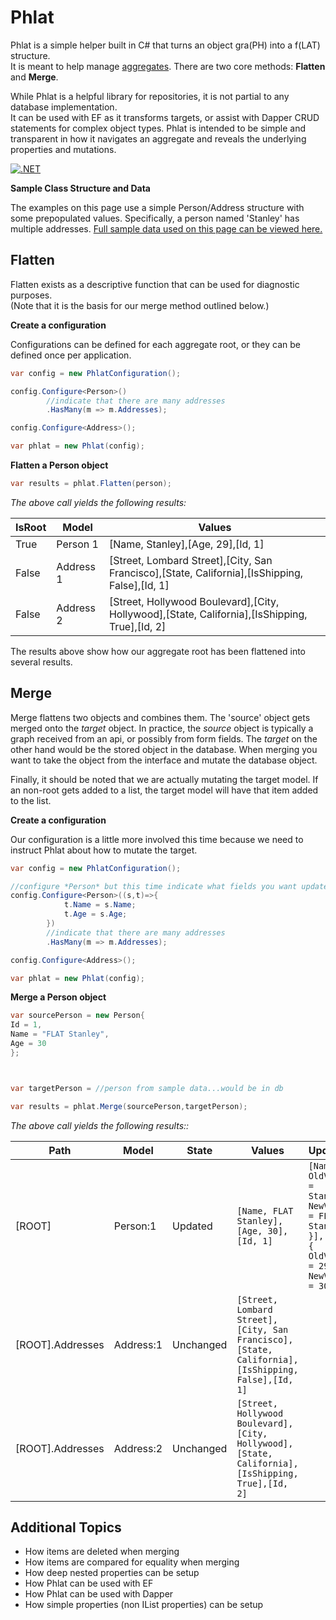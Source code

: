 # Phlat

Phlat is a simple helper built in C# that turns an object gra(PH) into a f(LAT) structure.  
It is meant to help manage [aggregates](https://martinfowler.com/bliki/DDD_Aggregate.html).
There are two core methods: **Flatten** and **Merge**.  

While Phlat is a helpful library for repositories, it is not partial to any database implementation.  
It can be used with EF as it transforms targets, or assist with Dapper CRUD statements for complex object types.
Phlat is intended to be simple and transparent in how it navigates an aggregate and reveals the underlying properties
and mutations.

[![.NET](https://github.com/BlackjacketMack/Phlat/actions/workflows/dotnet.yml/badge.svg)](https://github.com/BlackjacketMack/Phlat/actions/workflows/dotnet.yml)

**Sample Class Structure and Data**


The examples on this page use a simple Person/Address structure with some prepopulated values.  Specifically, a person named 'Stanley' has multiple addresses. 
[Full sample data used on this page can be viewed here.](docs/README-Data.md)


## Flatten

Flatten exists as a descriptive function that can be used for diagnostic purposes.  
(Note that it is the basis for our merge method outlined below.)

**Create a configuration**

Configurations can be defined for each aggregate root, or they can be defined once per application.

```csharp
var config = new PhlatConfiguration();

config.Configure<Person>()
		//indicate that there are many addresses
		.HasMany(m => m.Addresses);

config.Configure<Address>();

var phlat = new Phlat(config);
```

**Flatten a Person object**
```csharp
var results = phlat.Flatten(person);
```

*The above call yields the following results:*

| IsRoot | Model | Values | 
| ------ | ----- | ------ |
| True | Person 1 | [Name, Stanley],[Age, 29],[Id, 1] |
| False | Address 1 | [Street, Lombard Street],[City, San Francisco],[State, California],[IsShipping, False],[Id, 1] |
| False | Address 2 | [Street, Hollywood Boulevard],[City, Hollywood],[State, California],[IsShipping, True],[Id, 2] |


The results above show how our aggregate root has been flattened into several results.

## Merge

Merge flattens two objects and combines them.  The 'source' object gets merged onto the *target* object.  In practice, the *source* object is typically a graph received from an api, or possibly from form fields.  The *target* on the other hand would be the stored object in the database.  When merging you want to take the object from the interface and mutate the database object.  

Finally, it should be noted that we are actually mutating the target model.  If an non-root gets added to a list, the target model will have that item added to the list.  

**Create a configuration**

Our configuration is a little more involved this time because we need to instruct Phlat about how to mutate the target.
```csharp
var config = new PhlatConfiguration();

//configure *Person* but this time indicate what fields you want updated during a merge process
config.Configure<Person>((s,t)=>{
			t.Name = s.Name;		
			t.Age = s.Age;
		})
		//indicate that there are many addresses
		.HasMany(m => m.Addresses);

config.Configure<Address>();

var phlat = new Phlat(config);
```

**Merge a Person object**
```csharp
var sourcePerson = new Person{
Id = 1,
Name = "FLAT Stanley",
Age = 30
};



var targetPerson = //person from sample data...would be in db

var results = phlat.Merge(sourcePerson,targetPerson);
```

*The above call yields the following results::*

| Path | Model | State | Values | Updates |
| ------ | ----- | ----- | ------ | ------- |
| [ROOT] | Person:1 | Updated | `[Name, FLAT Stanley],[Age, 30],[Id, 1]` | `[Name, { OldValue = Stanley, NewValue = FLAT Stanley }],[Age, { OldValue = 29, NewValue = 30 }]` |
| [ROOT].Addresses | Address:1 | Unchanged | `[Street, Lombard Street],[City, San Francisco],[State, California],[IsShipping, False],[Id, 1]` |  |
| [ROOT].Addresses | Address:2 | Unchanged | `[Street, Hollywood Boulevard],[City, Hollywood],[State, California],[IsShipping, True],[Id, 2]` |  |


## Additional Topics
* How items are deleted when merging
* How items are compared for equality when merging
* How deep nested properties can be setup
* How Phlat can be used with EF
* How Phlat can be used with Dapper
* How simple properties (non IList properties) can be setup